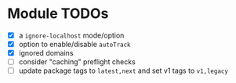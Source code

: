 # Module TODOs

- [x] a `ignore-localhost` mode/option
- [x] option to enable/disable `autoTrack`
- [x] ignored domains
- [ ] consider "caching" preflight checks
- [ ] update package tags to `latest,next` and set v1 tags to `v1,legacy`
